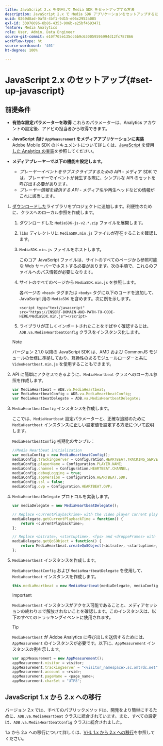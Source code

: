 ```yaml
---
title: JavaScript 2.x を使用して Media SDK をセットアップする方法
description: JavaScript 2.x で Media SDK アプリケーションをセットアップするには、次の手順に従います。
uuid: 0269d8ad-0af8-4bf1-9d15-e06c2952a005
exl-id: 33976096-8b86-4353-906b-e25bf4693471
feature: Media Analytics
role: User, Admin, Data Engineer
source-git-commit: e10f705e135cc6b9c630059596994d12fc787866
workflow-type: ht
source-wordcount: '401'
ht-degree: 100%

---
```


# JavaScript 2.x のセットアップ{#set-up-javascript}

## 前提条件 

* **有効な設定パラメーターを取得** これらのパラメーターは、Analytics アカウントの設定後、アドビの担当者から取得できます。
* **JavaScript 向け `AppMeasurement` をメディアアプリケーションに実装** Adobe Mobile SDK のドキュメントについて詳しくは、[JavaScript を使用した Analytics の実装](https://experienceleague.adobe.com/docs/analytics/implementation/js/overview.html?lang=ja)を参照してください。

* **メディアプレーヤーで以下の機能を設定します。**

   * *プレーヤーイベントをサブスクライブするための API* - メディア SDK では、プレーヤーでイベントが発生する際に、シンプルな API のセットを呼び出す必要があります。
   * *プレーヤー情報を提供する API* - メディア名や再生ヘッドなどの情報がこれに該当します。

1. [ダウンロードした](/help/sdk-implement/download-sdks.md#download-2x-sdks)ライブラリをプロジェクトに追加します。利便性のために、クラスへのローカル参照を作成します。

   1. ダウンロードした `MediaSDK-js-v2.*.zip` ファイルを展開します。
   1. `libs` ディレクトリに `MediaSDK.min.js` ファイルが存在することを確認します。

   1. `MediaSDK.min.js` ファイルをホストします。

      このコア JavaScript ファイルは、サイトのすべてのページから参照可能な Web サーバーでホストする必要があります。次の手順で、これらのファイルへのパス情報が必要になります。

   1. サイトのすべてのページから `MediaSDK.min.js` を参照します。

      各ページの `<head>` タグまたは `<body>` タグに以下のコードを追加して、JavaScript 用の `MediaSDK` を含めます。次に例を示します。

      ```
      <script type="text/javascript"
      src="https://INSERT-DOMAIN-AND-PATH-TO-CODE-HERE/MediaSDK.min.js"></script>
      ```

   1.  ライブラリが正しくインポートされたことをすばやく確認するには、`ADB.va.MediaHeartbeatConfig` クラスをインスタンス化します。

      >[!NOTE]
      >
      >バージョン 2.1.0 以降の JavaScript SDK は、AMD および CommonJS モジュールの仕様に準拠しており、互換性のあるモジュールローダーと共に `VideoHeartbeat.min.js` を使用することもできます。

1. API に簡単にアクセスできるように、`MediaHeartbeat` クラスへのローカル参照を作成します。

   ```js
   var MediaHeartbeat = ADB.va.MediaHeartbeat;
   var MediaHeartbeatConfig = ADB.va.MediaHeartbeatConfig;
   var MediaHeartbeatDelegate = ADB.va.MediaHeartbeatDelegate;
   ```

1. `MediaHeartbeatConfig` インスタンスを作成します。

   ここでは、`MediaHeartbeat` 設定パラメーターと、正確な追跡のために `MediaHeartbeat` インスタンスに正しい設定値を設定する方法について説明します。

   `MediaHeartbeatConfig` 初期化のサンプル：

   ```js
   //Media Heartbeat initialization
   var mediaConfig = new MediaHeartbeatConfig();
   mediaConfig.trackingServer = Configuration.HEARTBEAT.TRACKING_SERVER;
   mediaConfig.playerName = Configuration.PLAYER.NAME;
   mediaConfig.channel = Configuration.HEARTBEAT.CHANNEL;
   mediaConfig.debugLogging = true;
   mediaConfig.appVersion = Configuration.HEARTBEAT.SDK;
   mediaConfig.ssl = false;
   mediaConfig.ovp = Configuration.HEARTBEAT.OVP;
   ```

1. `MediaHeartbeatDelegate` プロトコルを実装します。

   ```js
   var mediaDelegate = new MediaHeartbeatDelegate();
   
   // Replace <currentPlaybackTime> with the video player current playback time
   mediaDelegate.getCurrentPlaybackTime = function() {
       return <currentPlaybackTime>;
   };
   
   // Replace <bitrate>, <startuptime>, <fps> and <droppeFrames> with the current playback QoS values.  
   mediaDelegate.getQoSObject = function() {
       return MediaHeartbeat.createQoSObject(<bitrate>, <startuptime>, <fps>, <droppedFrames>);
   };
   ```

1. `MediaHeartbeat` インスタンスを作成します。

   `MediaHeartbeatConfig` および `MediaHeartbeatDelegate` を使用して、`MediaHeartbeat` インスタンスを作成します。

   ```js
   this.mediaHeartbeat = new MediaHeartbeat(mediaDelegate, mediaConfig, appMeasurement);
   ```

   >[!IMPORTANT]
   >
   >`MediaHeartbeat` インスタンスがアクセス可能であることと、メディアセッションの終わりまで解放されないことを確認します。このインスタンスは、以下のすべてのトラッキングイベントに使用されます。

   >[!TIP]
   >
   >`MediaHeartbeat` が Adobe Analytics に呼び出しを送信するためには、`AppMeasurement` のインスタンスが必要です。以下に、`AppMeasurement` インスタンスの例を示します。

   ```js
   var appMeasurement = new AppMeasurement();
   appMeasurement.visitor = visitor;
   appMeasurement.trackingServer = "<visitor_namespace>.sc.omtrdc.net";
   appMeasurement.account = <rsid>;
   appMeasurement.pageName = <page_name>;
   appMeasurement.charSet = "UTF­8";
   ```

## JavaScript 1.x から 2.x への移行

バージョン 2.x では、すべてのパブリックメソッドは、開発をより簡単にするために、`ADB.va.MediaHeartbeat` クラスに統合されています。また、すべての設定は、`ADB.va.MediaHeartbeatConfig` クラスに統合されました。

1.x から 2.x への移行について詳しくは、[VHL 1.x から 2.x への移行](/help/sdk-implement/va-1x-to-2x/mig-1x-2x-overview.md)を参照してください。
